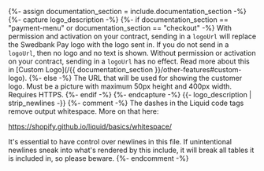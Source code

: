 {%- assign documentation_section = include.documentation_section -%}
{%- capture logo_description -%}
    {%- if documentation_section == "payment-menu" or documentation_section == "checkout" -%}
    With permission and activation on your contract, sending in a `logoUrl` will
    replace the Swedbank Pay logo with the logo sent in. If you do not send in a
    `logoUrl`, then no logo and no text is shown. Without permission or activation
    on your contract, sending in a `logoUrl` has no effect. Read more about this in
    [Custom Logo](/{{ documentation_section }}/other-features#custom-logo). 
    {%- else -%}
    The URL that will be used for showing the customer logo. Must be a picture 
    with maximum 50px height and 400px width. Requires HTTPS. 
     {%- endif -%}
{%- endcapture -%}
{{- logo_description | strip_newlines -}}
{%- comment -%}
The dashes in the Liquid code tags remove output whitespace. More on that here:

<https://shopify.github.io/liquid/basics/whitespace/>

It's essential to have control over newlines in this file. If unintentional
newlines sneak into what's rendered by this include, it will break all tables
it is included in, so please beware.
{%- endcomment -%}
